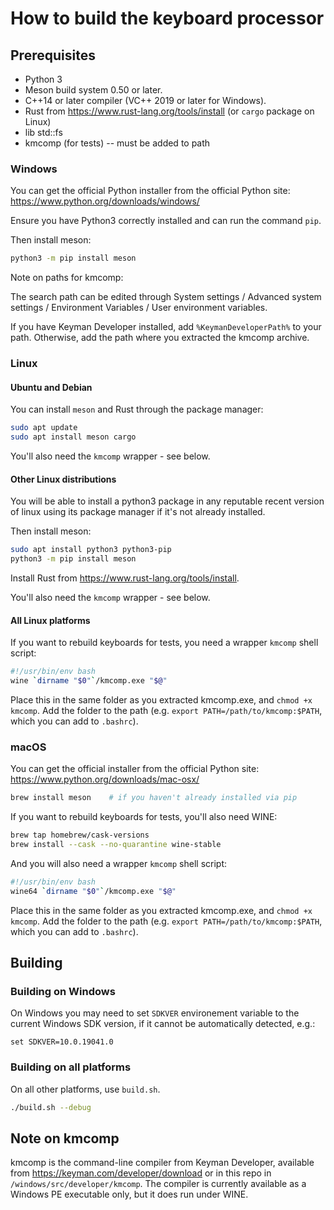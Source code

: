 # How to build the keyboard processor

## Prerequisites

- Python 3
- Meson build system 0.50 or later.
- C++14 or later compiler (VC++ 2019 or later for Windows).
- Rust from <https://www.rust-lang.org/tools/install> (or `cargo` package on Linux)
- lib std::fs
- kmcomp (for tests) -- must be added to path

### Windows

You can get the official Python installer from the official Python site:
<https://www.python.org/downloads/windows/>

Ensure you have Python3 correctly installed and can run the command `pip`.

Then install meson:

```bash
python3 -m pip install meson
```

Note on paths for kmcomp:

The search path can be edited through System settings / Advanced system settings
/ Environment Variables / User environment variables.

If you have Keyman Developer installed, add `%KeymanDeveloperPath%` to your
path. Otherwise, add the path where you extracted the kmcomp archive.

### Linux

#### Ubuntu and Debian

You can install `meson` and Rust through the package manager:

```bash
sudo apt update
sudo apt install meson cargo
```

You'll also need the `kmcomp` wrapper - see below.

#### Other Linux distributions

You will be able to install a python3 package in any reputable recent version of
linux using its package manager if it's not already installed.

Then install meson:

```bash
sudo apt install python3 python3-pip
python3 -m pip install meson
```

Install Rust from <https://www.rust-lang.org/tools/install>.

You'll also need the `kmcomp` wrapper - see below.

#### All Linux platforms

If you want to rebuild keyboards for tests, you need a wrapper `kmcomp` shell
script:

```bash
#!/usr/bin/env bash
wine `dirname "$0"`/kmcomp.exe "$@"
```

Place this in the same folder as you extracted kmcomp.exe, and
`chmod +x kmcomp`. Add the folder to the path (e.g.
`export PATH=/path/to/kmcomp:$PATH`, which you can add to `.bashrc`).

### macOS

You can get the official installer from the official Python site:
<https://www.python.org/downloads/mac-osx/>

```bash
brew install meson    # if you haven't already installed via pip
```

If you want to rebuild keyboards for tests, you'll also need WINE:

```bash
brew tap homebrew/cask-versions
brew install --cask --no-quarantine wine-stable
```

And you will also need a wrapper `kmcomp` shell script:

```bash
#!/usr/bin/env bash
wine64 `dirname "$0"`/kmcomp.exe "$@"
```

Place this in the same folder as you extracted kmcomp.exe, and
`chmod +x kmcomp`. Add the folder to the path (e.g.
`export PATH=/path/to/kmcomp:$PATH`, which you can add to `.bashrc`).

## Building

### Building on Windows

On Windows you may need to set `SDKVER` environement variable to the current
Windows SDK version, if it cannot be automatically detected, e.g.:

```DOS
set SDKVER=10.0.19041.0
```

### Building on all platforms

On all other platforms, use `build.sh`.

```bash
./build.sh --debug
```

## Note on kmcomp

kmcomp is the command-line compiler from Keyman Developer, available from
<https://keyman.com/developer/download> or in this repo in
`/windows/src/developer/kmcomp`. The compiler is currently available as a
Windows PE executable only, but it does run under WINE.

